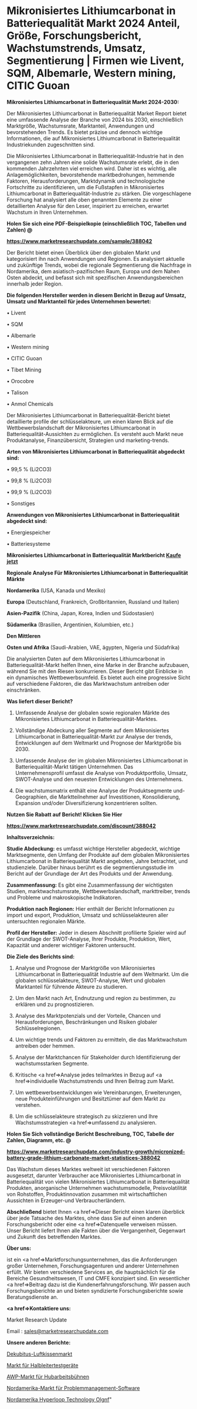 # Mikronisiertes Lithiumcarbonat in Batteriequalität Markt 2024 Anteil, Größe, Forschungsbericht, Wachstumstrends, Umsatz, Segmentierung | Firmen wie Livent, SQM, Albemarle, Western mining, CITIC Guoan

<strong>Mikronisiertes Lithiumcarbonat in Batteriequalität Markt 2024-2030:</strong>

Der Mikronisiertes Lithiumcarbonat in Batteriequalität Market Report bietet eine umfassende Analyse der Branche von 2024 bis 2030, einschließlich Marktgröße, Wachstumsrate, Marktanteil, Anwendungen und bevorstehenden Trends. Es bietet präzise und dennoch wichtige Informationen, die auf Mikronisiertes Lithiumcarbonat in Batteriequalität Industriekunden zugeschnitten sind.

Die Mikronisiertes Lithiumcarbonat in Batteriequalität-Industrie hat in den vergangenen zehn Jahren eine solide Wachstumsrate erlebt, die in den kommenden Jahrzehnten viel erreichen wird. Daher ist es wichtig, alle Anlagemöglichkeiten, bevorstehende marktbedrohungen, hemmende Faktoren, Herausforderungen, Marktdynamik und technologische Fortschritte zu identifizieren, um die Fußstapfen in Mikronisiertes Lithiumcarbonat in Batteriequalität-Industrie zu stärken. Die vorgeschlagene Forschung hat analysiert alle oben genannten Elemente zu einer detaillierten Analyse für den Leser, inspiriert zu erreichen, erwartet Wachstum in Ihren Unternehmen.



<strong>Holen Sie sich eine PDF-Beispielkopie (einschließlich TOC, Tabellen und Zahlen) @
</strong>

<strong><a href=https://www.marketresearchupdate.com/sample/388042>

<strong>https://www.marketresearchupdate.com/sample/388042</u></font></a></strong></strong>

Der Bericht bietet einen Überblick über den globalen Markt und kategorisiert ihn nach Anwendungen und Regionen. Es analysiert aktuelle und zukünftige Trends, wobei die regionale Segmentierung die Nachfrage in Nordamerika, dem asiatisch-pazifischen Raum, Europa und dem Nahen Osten abdeckt, und befasst sich mit spezifischen Anwendungsbereichen innerhalb jeder Region.



<strong>Die folgenden Hersteller werden in diesem Bericht in Bezug auf Umsatz, Umsatz und Marktanteil für jedes Unternehmen bewertet:</strong>

• Livent

• SQM

• Albemarle

• Western mining

• CITIC Guoan

• Tibet Mining

• Orocobre

• Talison

• Anmol Chemicals

Der Mikronisiertes Lithiumcarbonat in Batteriequalität-Bericht bietet detaillierte profile der schlüsselakteure, um einen klaren Blick auf die Wettbewerbslandschaft der Mikronisiertes Lithiumcarbonat in Batteriequalität-Aussichten zu ermöglichen. Es versteht auch Markt neue Produktanalyse, Finanzübersicht, Strategien und marketing-trends.



<strong>Arten von Mikronisiertes Lithiumcarbonat in Batteriequalität abgedeckt sind:</strong>

• 99,5 % (Li2CO3)

• 99,8 % (Li2CO3)

• 99,9 % (Li2CO3)

• Sonstiges



<strong>Anwendungen von Mikronisiertes Lithiumcarbonat in Batteriequalität abgedeckt sind:</strong>

• Energiespeicher

• Batteriesysteme



<strong>Mikronisiertes Lithiumcarbonat in Batteriequalität Marktbericht <a href=https://www.marketresearchupdate.com/buynow/388042>Kaufe jetzt</a></strong>



<strong>Regionale Analyse Für Mikronisiertes Lithiumcarbonat in Batteriequalität Märkte</strong>



<strong>Nordamerika</strong> (USA, Kanada und Mexiko)



<strong>Europa</strong> (Deutschland, Frankreich, Großbritannien, Russland und Italien)



<strong>Asien-Pazifik</strong> (China, Japan, Korea, Indien und Südostasien)



<strong>Südamerika</strong> (Brasilien, Argentinien, Kolumbien, etc.)



<strong>Den Mittleren</strong> 

<strong>Osten und Afrika</strong> (Saudi-Arabien, VAE, ägypten, Nigeria und Südafrika)

Die analysierten Daten auf dem Mikronisiertes Lithiumcarbonat in Batteriequalität-Markt helfen Ihnen, eine Marke in der Branche aufzubauen, während Sie mit den Riesen konkurrieren. Dieser Bericht gibt Einblicke in ein dynamisches Wettbewerbsumfeld. Es bietet auch eine progressive Sicht auf verschiedene Faktoren, die das Marktwachstum antreiben oder einschränken.



<strong>Was liefert dieser Bericht?</strong>

1. Umfassende Analyse der globalen sowie regionalen Märkte des Mikronisiertes Lithiumcarbonat in Batteriequalität-Marktes.

2. Vollständige Abdeckung aller Segmente auf dem Mikronisiertes Lithiumcarbonat in Batteriequalität-Markt zur Analyse der trends, Entwicklungen auf dem Weltmarkt und Prognose der Marktgröße bis 2030.

3. Umfassende Analyse der im globalen Mikronisiertes Lithiumcarbonat in Batteriequalität-Markt tätigen Unternehmen. Das Unternehmensprofil umfasst die Analyse von Produktportfolio, Umsatz, SWOT-Analyse und den neuesten Entwicklungen des Unternehmens.

4. Die wachstumsmatrix enthält eine Analyse der Produktsegmente und-Geographien, die Marktteilnehmer auf Investitionen, Konsolidierung, Expansion und/oder Diversifizierung konzentrieren sollten.



<strong>Nutzen Sie Rabatt auf Bericht! Klicken Sie Hier
</strong>

<strong><a href=https://www.marketresearchupdate.com/discount/388042>https://www.marketresearchupdate.com/discount/388042</b></u></font></strong></a>



<strong>Inhaltsverzeichnis:</strong>



<strong>Studie Abdeckung:</strong> es umfasst wichtige Hersteller abgedeckt, wichtige Marktsegmente, den Umfang der Produkte auf dem globalen Mikronisiertes Lithiumcarbonat in Batteriequalität Markt angeboten, Jahre betrachtet, und studienziele. Darüber hinaus berührt es die segmentierungsstudie im Bericht auf der Grundlage der Art des Produkts und der Anwendung.



<strong>Zusammenfassung:</strong> Es gibt eine Zusammenfassung der wichtigsten Studien, marktwachstumsrate, Wettbewerbslandschaft, markttreiber, trends und Probleme und makroskopische Indikatoren.



<strong>Produktion nach Regionen:</strong> Hier enthält der Bericht Informationen zu import und export, Produktion, Umsatz und schlüsselakteuren aller untersuchten regionalen Märkte.



<strong>Profil der Hersteller:</strong> Jeder in diesem Abschnitt profilierte Spieler wird auf der Grundlage der SWOT-Analyse, Ihrer Produkte, Produktion, Wert, Kapazität und anderer wichtiger Faktoren untersucht.



<strong>Die Ziele des Berichts sind:</strong>

1) Analyse und Prognose der Marktgröße von Mikronisiertes Lithiumcarbonat in Batteriequalität Industrie auf dem Weltmarkt.
Um die globalen schlüsselakteure, SWOT-Analyse, Wert und globalen Marktanteil für führende Akteure zu studieren.

2) Um den Markt nach Art, Endnutzung und region zu bestimmen, zu erklären und zu prognostizieren.

3) Analyse des Marktpotenzials und der Vorteile, Chancen und Herausforderungen, Beschränkungen und Risiken globaler Schlüsselregionen.

4) Um wichtige trends und Faktoren zu ermitteln, die das Marktwachstum antreiben oder hemmen.

5) Analyse der Marktchancen für Stakeholder durch Identifizierung der wachstumsstarken Segmente.

6) Kritische <a href=>Analyse</a> jedes teilmarktes in Bezug auf <a href=>individuelle</a> Wachstumstrends und Ihren Beitrag zum Markt.

7) Um wettbewerbsentwicklungen wie Vereinbarungen, Erweiterungen, neue Produkteinführungen und Besitztümer auf dem Markt zu verstehen.

8) Um die schlüsselakteure strategisch zu skizzieren und Ihre Wachstumsstrategien <a href=>umfassend</a> zu analysieren.



<strong>Holen Sie Sich vollständige Bericht Beschreibung, TOC, Tabelle der Zahlen, Diagramm, etc. @ </strong>

<strong><a href=https://www.marketresearchupdate.com/industry-growth/micronized-battery-grade-lithium-carbonate-market-statistices-388042>https://www.marketresearchupdate.com/industry-growth/micronized-battery-grade-lithium-carbonate-market-statistices-388042</a></font></strong>

Das Wachstum dieses Marktes weltweit ist verschiedenen Faktoren ausgesetzt, darunter Verbraucher ace Mikronisiertes Lithiumcarbonat in Batteriequalität von vielen Mikronisiertes Lithiumcarbonat in Batteriequalität Produkten, anorganische Unternehmen wachstumsmodelle, Preisvolatilität von Rohstoffen, Produktinnovation zusammen mit wirtschaftlichen Aussichten in Erzeuger-und Verbraucherländern.



<strong>Abschließend</strong> bietet Ihnen <a href=>Dieser</a> Bericht einen klaren überblick über jede Tatsache des Marktes, ohne dass Sie auf einen anderen Forschungsbericht oder eine <a href=>Datenquelle</a> verweisen müssen. Unser Bericht liefert Ihnen alle Fakten über die Vergangenheit, Gegenwart und Zukunft des betreffenden Marktes.



<strong>Über uns:</strong>

 ist ein <a href=>Marktfors</a>chungsunternehmen, das die Anforderungen großer Unternehmen, Forschungsagenturen und anderer Unternehmen erfüllt. Wir bieten verschiedene Services an, die hauptsächlich für die Bereiche Gesundheitswesen, IT und CMFE konzipiert sind. Ein wesentlicher <a href=>Beitrag</a> dazu ist die Kundenerfahrungsforschung. Wir passen auch Forschungsberichte an und bieten syndizierte Forschungsberichte sowie Beratungsdienste an.



<strong><a href=>Kontaktiere uns:</a></strong>

Market Research Update

Email : sales@marketresearchupdate.com



<strong>Unsere anderen Berichte:</strong>

<a href=https://www.linkedin.com/pulse/bedsore-air-cushion-market-current>Dekubitus-Luftkissenmarkt</a>

<a href=https://www.linkedin.com/pulse/semiconductor-test-equipments-market>Markt für Halbleitertestgeräte</a>

<a href=https://www.linkedin.com/pulse/aerial-working-platform-awp-market-report-2023-top-company>AWP-Markt für Hubarbeitsbühnen</a>

<a href=https://www.linkedin.com/pulse/north-america-problem-management-software-market>Nordamerika-Markt für Problemmanagement-Software</a>

<a href=https://www.linkedin.com/pulse/north-america-hyperloop-technology-olgnf/>Nordamerika Hyperloop Technology Olgnf</a>"
